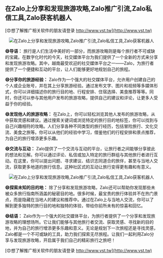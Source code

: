## **在Zalo上分享和发现旅游攻略,Zalo推广引流,Zalo私信工具,Zalo获客机器人**

[😍想了解推广相关软件的朋友请登录 http://www.vst.tw](http://www.vst.tw)

 <center><img src="https://vst.tw/MP4/tuiguang/png/1.png" alt="在Zalo上分享和发现旅游攻略,Zalo推广引流,Zalo私信工具,Zalo获客机器人"></center>

**😄导语：**
旅行是人们生活中美好的一部分，而旅游攻略则是每个旅行者不可或缺的宝藏。在数字化时代的今天，社交媒体平台为我们提供了一个全新的方式来分享和发现旅游攻略。其中，越南最受欢迎的社交媒体平台之一——Zalo，为旅行者提供了一个便捷和互动的平台，让人们能够更好地规划自己的旅程。

**😄分享你的旅游经验：**
Zalo作为一个强大的社交媒体平台，允许用户创建自己的个人或企业账号，并在其上分享旅游经验。通过发布文字、图片和视频等多媒体形式，你可以详细描述你的旅行目的地、行程安排、住宿选择、美食推荐等等。同时，你还可以参与其他用户发布的旅游攻略，提供自己的建议和评论，让更多人受益于你的经验。

**😄发现他人的旅游攻略：**
在Zalo上，你可以轻松浏览其他人发布的旅游攻略，从中获取灵感和建议。通过搜索关键词或浏览特定的旅行目的地标签，你可以找到与自己兴趣相符的攻略。人们分享各种不同类型的旅行经历，包括冒险旅行、文化交流、美食之旅等。你可以从他们的经验中学习，借鉴他们的行程安排和景点推荐，为自己的旅行增添更多乐趣。

**😄交流与互动：**
Zalo提供了一个交流与互动的平台，让旅行者之间能够分享彼此的想法和见解。你可以通过评论、私信或加入特定的旅行群组与其他旅行者进行互动。在这里，你可以提出问题、寻求建议、结识志同道合的旅伴，甚至与当地人交流，获取更多地道的旅行信息。这种社区式的互动让旅行变得更有趣和有意义。

 <center><img src="https://vst.tw/MP4/tuiguang/png/3.png" alt="在Zalo上分享和发现旅游攻略,Zalo推广引流,Zalo私信工具,Zalo获客机器人"></center>

**😄探索未知的目的地：**
除了分享和发现旅游攻略，Zalo还可以帮助你发现那些未被众多旅行指南所涵盖的秘密目的地。很多时候，最宝贵的旅行体验并不在热门景点，而是隐藏在当地人的建议和推荐中。通过在Zalo上与当地人交流，你可以了解到更多独特的旅行目的地和独特的体验，带给你前所未有的惊喜和回忆。

**😄结语：**
Zalo作为一个强大的社交媒体平台，为旅行者提供了一个分享和发现旅游攻略的理想场所。它让我们能够与其他旅行者交流、获取灵感、寻找新的目的地，并为自己的旅行增添更多乐趣和意义。无论是规划下一次旅程还是寻找灵感，Zalo都是一个不可或缺的工具，助力我们探索无尽旅程。让我们一起利用Zalo分享与发现旅游攻略，开启属于我们自己的精彩旅行之旅吧！

[😍想了解推广相关软件的朋友请登录 http://www.vst.tw](http://www.vst.tw)



